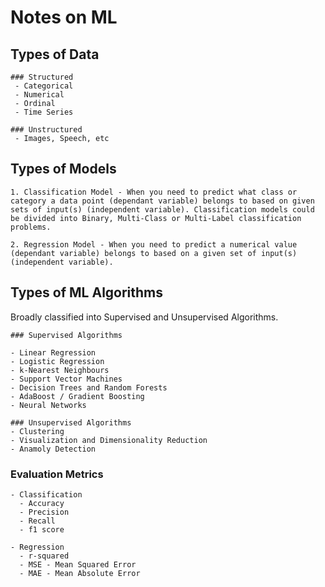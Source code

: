 # Notes on ML

## Types of Data

```
### Structured
 - Categorical
 - Numerical
 - Ordinal
 - Time Series

### Unstructured
 - Images, Speech, etc
```

## Types of Models
```
1. Classification Model - When you need to predict what class or category a data point (dependant variable) belongs to based on given sets of input(s) (independent variable). Classification models could be divided into Binary, Multi-Class or Multi-Label classification problems.

2. Regression Model - When you need to predict a numerical value (dependant variable) belongs to based on a given set of input(s) (independent variable).
```

## Types of ML Algorithms

Broadly classified into Supervised and Unsupervised Algorithms.

```
### Supervised Algorithms

- Linear Regression
- Logistic Regression
- k-Nearest Neighbours
- Support Vector Machines
- Decision Trees and Random Forests
- AdaBoost / Gradient Boosting
- Neural Networks

### Unsupervised Algorithms
- Clustering
- Visualization and Dimensionality Reduction
- Anamoly Detection
```

### Evaluation Metrics 
```
- Classification 
  - Accuracy
  - Precision
  - Recall
  - f1 score
  
- Regression
  - r-squared
  - MSE - Mean Squared Error
  - MAE - Mean Absolute Error

```
